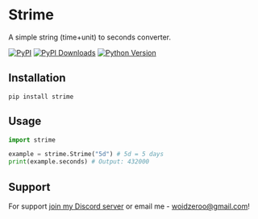 # Strime
A simple string (time+unit) to seconds converter.

[![PyPI](https://img.shields.io/pypi/v/strime)](https://pypi.org/project/strime)
[![PyPI Downloads](https://img.shields.io/pypi/dm/strime)](https://pypi.org/project/strime)
[![Python Version](https://img.shields.io/badge/python-3.x-white)](https://pypi.org/project/strime)


## Installation
```
pip install strime
```

## Usage
```python
import strime

example = strime.Strime("5d") # 5d = 5 days
print(example.seconds) # Output: 432000
```

## Support
For support [join my Discord server](https://discord.gg/js5pDBSK) or email me - [woidzeroo@gmail.com](mailto://woidzeroo@gmail.com)!

